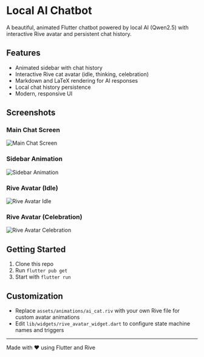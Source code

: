 # Local AI Chatbot

A beautiful, animated Flutter chatbot powered by local AI (Qwen2.5) with interactive Rive avatar and persistent chat history.

## Features
- Animated sidebar with chat history
- Interactive Rive cat avatar (idle, thinking, celebration)
- Markdown and LaTeX rendering for AI responses
- Local chat history persistence
- Modern, responsive UI

## Screenshots

### Main Chat Screen
![Main Chat Screen](screenshots/Screenshot%202025-10-19%20113706.png)

### Sidebar Animation
![Sidebar Animation](screenshots/Screenshot%202025-10-19%20113711.png)

### Rive Avatar (Idle)
![Rive Avatar Idle](screenshots/Screenshot%202025-10-19%20113922.png)

### Rive Avatar (Celebration)
![Rive Avatar Celebration](screenshots/Screenshot%202025-10-19%20113940.png)

## Getting Started
1. Clone this repo
2. Run `flutter pub get`
3. Start with `flutter run`

## Customization
- Replace `assets/animations/ai_cat.riv` with your own Rive file for custom avatar animations
- Edit `lib/widgets/rive_avatar_widget.dart` to configure state machine names and triggers

---
Made with ❤️ using Flutter and Rive
